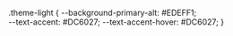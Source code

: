 .theme-light {
	--background-primary-alt: #EDEFF1;  
	--text-accent: #DC6027;
	--text-accent-hover: #DC6027;
}